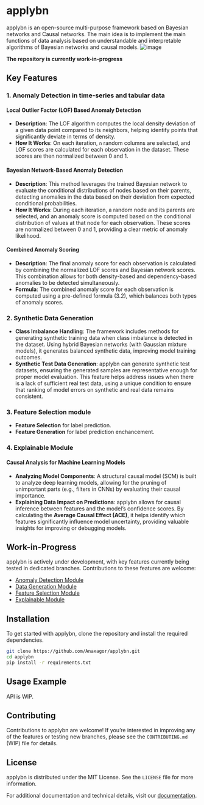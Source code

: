 # applybn

applybn is an open-source multi-purpose framework based on Bayesian networks and Causal networks.
The main idea is to implement the main functions of data analysis based on understandable and interpretable algorithms of Bayesian networks and causal models.
![image](https://github.com/user-attachments/assets/996f8e5a-1742-4849-a64f-58b97a4cf17d)


**The repository is currently work-in-progress**

## Key Features
### 1. Anomaly Detection in time-series and tabular data
#### **Local Outlier Factor (LOF) Based Anomaly Detection**
   - **Description**: The LOF algorithm computes the local density deviation of a given data point compared to its neighbors, helping identify points that significantly deviate in terms of density.
   - **How It Works**: On each iteration, `n` random columns are selected, and LOF scores are calculated for each observation in the dataset. These scores are then normalized between 0 and 1.
   
#### **Bayesian Network-Based Anomaly Detection**
   - **Description**: This method leverages the trained Bayesian network to evaluate the conditional distributions of nodes based on their parents, detecting anomalies in the data based on their deviation from expected conditional probabilities.
   - **How It Works**: During each iteration, a random node and its parents are selected, and an anomaly score is computed based on the conditional distribution of values at that node for each observation. These scores are normalized between 0 and 1, providing a clear metric of anomaly likelihood.

#### **Combined Anomaly Scoring**
   - **Description**: The final anomaly score for each observation is calculated by combining the normalized LOF scores and Bayesian network scores. This combination allows for both density-based and dependency-based anomalies to be detected simultaneously.
   - **Formula**: The combined anomaly score for each observation is computed using a pre-defined formula (3.2), which balances both types of anomaly scores.

### 2. **Synthetic Data Generation**
   - **Class Imbalance Handling**: The framework includes methods for generating synthetic training data when class imbalance is detected in the dataset. Using hybrid Bayesian networks (with Gaussian mixture models), it generates balanced synthetic data, improving model training outcomes.
   - **Synthetic Test Data Generation**: applybn can generate synthetic test datasets, ensuring the generated samples are representative enough for proper model evaluation. This feature helps address issues when there is a lack of sufficient real test data, using a unique condition to ensure that ranking of model errors on synthetic and real data remains consistent.


### 3. **Feature Selection module**
  - **Feature Selection** for label prediction.
  - **Feature Generation** for label prediction enchancement.

### 4. **Explainable Module**
#### **Causal Analysis for Machine Learning Models**
   - **Analyzing Model Components**: A structural causal model (SCM) is built to analyze deep learning models, allowing for the pruning of unimportant parts (e.g., filters in CNNs) by evaluating their causal importance.
   - **Explaining Data Impact on Predictions**: applybn allows for causal inference between features and the model’s confidence scores. By calculating the **Average Causal Effect (ACE)**, it helps identify which features significantly influence model uncertainty, providing valuable insights for improving or debugging models.

## Work-in-Progress

applybn is actively under development, with key features currently being tested in dedicated branches. Contributions to these features are welcome:

- [Anomaly Detection Module](https://github.com/Anaxagor/applyBN/tree/anomaly-detection-module)
- [Data Generation Module](https://github.com/Anaxagor/applyBN/tree/data-generation-module)
- [Feature Selection Module](https://github.com/Anaxagor/applyBN/tree/feature-selection-module)
- [Explainable Module](https://github.com/Anaxagor/applyBN/tree/explainable-module)

## Installation

To get started with applybn, clone the repository and install the required dependencies.

```bash
git clone https://github.com/Anaxagor/applybn.git
cd applybn
pip install -r requirements.txt
```

## Usage Example

API is WIP.

## Contributing

Contributions to applybn are welcome! If you’re interested in improving any of the features or testing new branches, please see the `CONTRIBUTING.md` (WIP) file for details.

## License

applybn is distributed under the MIT License. See the `LICENSE` file for more information.

For additional documentation and technical details, visit our [documentation](https://anaxagor.github.io/applybn/).

